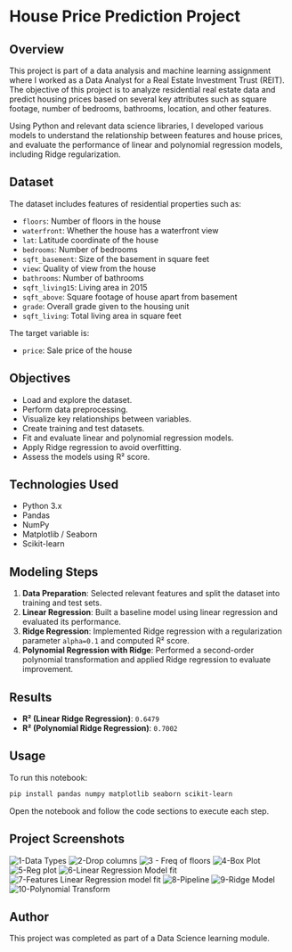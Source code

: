 
# House Price Prediction Project

## Overview

This project is part of a data analysis and machine learning assignment where I worked as a Data Analyst for a Real Estate Investment Trust (REIT). The objective of this project is to analyze residential real estate data and predict housing prices based on several key attributes such as square footage, number of bedrooms, bathrooms, location, and other features.

Using Python and relevant data science libraries, I developed various models to understand the relationship between features and house prices, and evaluate the performance of linear and polynomial regression models, including Ridge regularization.

## Dataset

The dataset includes features of residential properties such as:

- `floors`: Number of floors in the house
- `waterfront`: Whether the house has a waterfront view
- `lat`: Latitude coordinate of the house
- `bedrooms`: Number of bedrooms
- `sqft_basement`: Size of the basement in square feet
- `view`: Quality of view from the house
- `bathrooms`: Number of bathrooms
- `sqft_living15`: Living area in 2015
- `sqft_above`: Square footage of house apart from basement
- `grade`: Overall grade given to the housing unit
- `sqft_living`: Total living area in square feet

The target variable is:

- `price`: Sale price of the house

## Objectives

- Load and explore the dataset.
- Perform data preprocessing.
- Visualize key relationships between variables.
- Create training and test datasets.
- Fit and evaluate linear and polynomial regression models.
- Apply Ridge regression to avoid overfitting.
- Assess the models using R² score.

## Technologies Used

- Python 3.x
- Pandas
- NumPy
- Matplotlib / Seaborn
- Scikit-learn

## Modeling Steps

1. **Data Preparation**: Selected relevant features and split the dataset into training and test sets.
2. **Linear Regression**: Built a baseline model using linear regression and evaluated its performance.
3. **Ridge Regression**: Implemented Ridge regression with a regularization parameter `alpha=0.1` and computed R² score.
4. **Polynomial Regression with Ridge**: Performed a second-order polynomial transformation and applied Ridge regression to evaluate improvement.

## Results

- **R² (Linear Ridge Regression)**: `0.6479`
- **R² (Polynomial Ridge Regression)**: `0.7002`

## Usage

To run this notebook:

```bash
pip install pandas numpy matplotlib seaborn scikit-learn
```
Open the notebook and follow the code sections to execute each step.

## Project Screenshots

![1-Data Types](https://github.com/user-attachments/assets/9df955c7-74b5-4787-9ba4-3cf5ac1ed60b)
![2-Drop columns](https://github.com/user-attachments/assets/5e783232-c1c3-4f6c-b6a2-c71f8175c2d1)
![3 - Freq of floors](https://github.com/user-attachments/assets/2667e33b-61ff-4e23-9bf9-a6c926111edf)
![4-Box Plot](https://github.com/user-attachments/assets/4e7d71be-3b37-43f5-b726-bc8fdbffac56)
![5-Reg plot](https://github.com/user-attachments/assets/ebfeec13-d780-4f0b-bbe6-63bcaeeb830c)
![6-Linear Regression Model fit](https://github.com/user-attachments/assets/7e1367dd-9c8e-4b9a-9b15-63d5a2c8eb22)
![7-Features Linear Regression model fit](https://github.com/user-attachments/assets/1a2ac302-5be7-4ff7-99f1-7f5c98a5cd1c)
![8-Pipeline](https://github.com/user-attachments/assets/0417301a-6a82-45fb-b2f9-104e97e6efda)
![9-Ridge Model](https://github.com/user-attachments/assets/449ad414-f796-43b5-b7a3-b9a7a251dfb0)
![10-Polynomial Transform](https://github.com/user-attachments/assets/7f71090b-d2f1-4884-b1e9-782de3cde8a5)

## Author

This project was completed as part of a Data Science learning module.
